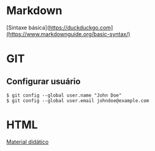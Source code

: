 # Markdown
[Sintaxe básica](https://duckduckgo.com](https://www.markdownguide.org/basic-syntax/)

# GIT
## Configurar usuário
```
$ git config --global user.name "John Doe"
$ git config --global user.email johndoe@example.com
```

# HTML
[Material didático](https://www.w3schools.com/html/default.asp)
